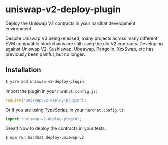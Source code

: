 # uniswap-v2-deploy-plugin

Deploy the Uniswap V2 contracts in your hardhat development environment.

Despite Uniswap V3 being released, many projects across many different EVM compatible blockchains are still using the old V2 contracts. Developing against Uniswap V2, Sushiswap, Ubeswap, Pangolin, XxxSwap, etc has previously been painful, but no longer.

## Installation

```sh
$ yarn add uniswap-v2-deploy-plugin
```

Import the plugin in your `hardhat.config.js`:

```js
require("uniswap-v2-deploy-plugin");
```

Or if you are using TypeScript, in your `hardhat.config.ts`:

```ts
import "uniswap-v2-deploy-plugin";
```

Great! Now to deploy the contracts in your tests.

```sh
$ npm run hardhat deploy-uniswap-v2
```
